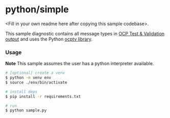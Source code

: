 # python/simple

\<Fill in your own readme here after copying this sample codebase>.

This sample diagnostic contains all message types in [OCP Test & Validation output](https://github.com/opencomputeproject/ocp-diag-core/blob/main/json_spec/README.md) and uses the Python [ocptv library](https://github.com/opencomputeproject/ocp-diag-core-python).

### Usage

**Note** This sample assumes the user has a python interpreter available.

```bash
# [optional] create a venv
$ python -m venv env
$ source ./env/bin/activate

# install deps
$ pip install -r requirements.txt

# run
$ python sample.py
```
